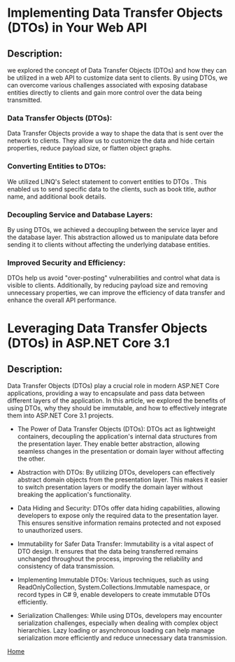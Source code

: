 
# Implementing Data Transfer Objects (DTOs) in Your Web API

## Description:
we explored the concept of Data Transfer Objects (DTOs) and how they can be utilized in a web API to customize data sent to clients. By using DTOs, we can overcome various challenges associated with exposing database entities directly to clients and gain more control over the data being transmitted.


### Data Transfer Objects (DTOs):
 Data Transfer Objects provide a way to shape the data that is sent over the network to clients. They allow us to customize the data and hide certain properties, reduce payload size, or flatten object graphs.


### Converting Entities to DTOs:
 We utilized LINQ's Select statement to convert  entities to DTOs . This enabled us to send specific data to the clients, such as book title, author name, and additional book details.

### Decoupling Service and Database Layers: 
By using DTOs, we achieved a decoupling between the service layer and the database layer. This abstraction allowed us to manipulate data before sending it to clients without affecting the underlying database entities.

### Improved Security and Efficiency: 
DTOs help us avoid "over-posting" vulnerabilities and control what data is visible to clients. Additionally, by reducing payload size and removing unnecessary properties, we can improve the efficiency of data transfer and enhance the overall API performance.
 # Leveraging Data Transfer Objects (DTOs) in ASP.NET Core 3.1

## Description:
Data Transfer Objects (DTOs) play a crucial role in modern ASP.NET Core applications, providing a way to encapsulate and pass data between different layers of the application. In this article, we explored the benefits of using DTOs, why they should be immutable, and how to effectively integrate them into ASP.NET Core 3.1 projects.

- The Power of Data Transfer Objects (DTOs): DTOs act as lightweight containers, decoupling the application's internal data structures from the presentation layer. They enable better abstraction, allowing seamless changes in the presentation or domain layer without affecting the other.

- Abstraction with DTOs: By utilizing DTOs, developers can effectively abstract domain objects from the presentation layer. This makes it easier to switch presentation layers or modify the domain layer without breaking the application's functionality.

- Data Hiding and Security: DTOs offer data hiding capabilities, allowing developers to expose only the required data to the presentation layer. This ensures sensitive information remains protected and not exposed to unauthorized users.

- Immutability for Safer Data Transfer: Immutability is a vital aspect of DTO design. It ensures that the data being transferred remains unchanged throughout the process, improving the reliability and consistency of data transmission.

- Implementing Immutable DTOs: Various techniques, such as using ReadOnlyCollection, System.Collections.Immutable namespace, or record types in C# 9, enable developers to create immutable DTOs efficiently.

- Serialization Challenges: While using DTOs, developers may encounter serialization challenges, especially when dealing with complex object hierarchies. Lazy loading or asynchronous loading can help manage serialization more efficiently and reduce unnecessary data transmission.


[Home](./README.md) 